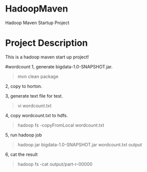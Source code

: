 # HadoopMaven
Hadoop Maven Startup Project

# Project Description
This is a hadoop maven start up project!

#wordcount
1, generate bigdata-1.0-SNAPSHOT.jar.
>mvn clean package

2, copy to horton.

3, generate text file for test.
>vi wordcount.txt

4, copy wordcount.txt to hdfs.
>hadoop fs -copyFromLocal wordcount.txt

5, run hadoop job
>hadoop jar bigdata-1.0-SNAPSHOT.jar wordcount.txt output

6, cat the result
> hadoop fs -cat output/part-r-00000